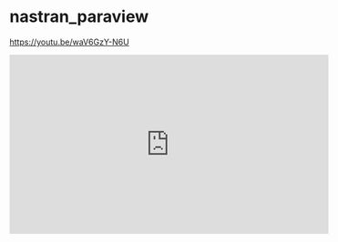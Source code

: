 # nastran_paraview

https://youtu.be/waV6GzY-N6U


<iframe width="560" height="315" src="https://www.youtube.com/embed/waV6GzY-N6U" title="YouTube video player" frameborder="0" allow="accelerometer; autoplay; clipboard-write; encrypted-media; gyroscope; picture-in-picture" allowfullscreen></iframe>
